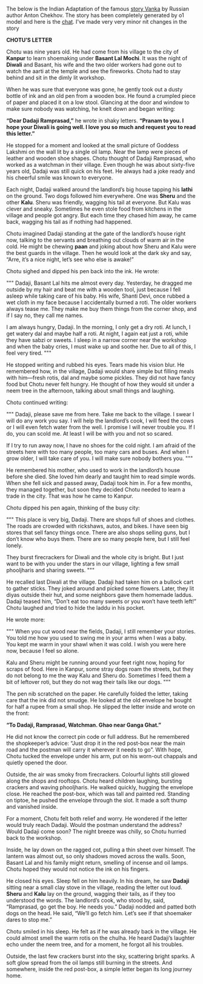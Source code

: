 The below is the Indian Adaptation of the famous [story Vanka](https://americanliterature.com/author/anton-chekhov/short-story/vanka/) by Russian author Anton Chekhov. The story has been completely generated by o1 model and here is the [chat](https://chatgpt.com/share/676c0aca-04a0-8011-b81a-e6577126e1b9). I've made very very minor nit changes in the story

**CHOTU’S LETTER**

Chotu was nine years old. He had come from his village to the city of **Kanpur** to learn shoemaking under **Basant Lal Mochi**. It was the night of **Diwali** and Basant, his wife and the two older workers had gone out to watch the aarti at the temple and see the fireworks. Chotu had to stay behind and sit in the dimly lit workshop.

When he was sure that everyone was gone, he gently took out a dusty bottle of ink and an old pen from a wooden box. He found a crumpled piece of paper and placed it on a low stool. Glancing at the door and window to make sure nobody was watching, he knelt down and began writing:

**“Dear Dadaji Ramprasad,”** he wrote in shaky letters. **“Pranam to you. I hope your Diwali is going well. I love you so much and request you to read this letter.”**

He stopped for a moment and looked at the small picture of Goddess Lakshmi on the wall lit by a single oil lamp. Near the lamp were pieces of leather and wooden shoe shapes. Chotu thought of Dadaji Ramprasad, who worked as a watchman in their village. Even though he was about sixty-five years old, Dadaji was still quick on his feet. He always had a joke ready and his cheerful smile was known to everyone.

Each night, Dadaji walked around the landlord’s big house tapping his **lathi** on the ground. Two dogs followed him everywhere. One was **Sheru** and the other **Kalu**. Sheru was friendly, wagging his tail at everyone. But Kalu was clever and sneaky. Sometimes he even stole food from kitchens in the village and people got angry. But each time they chased him away, he came back, wagging his tail as if nothing had happened.

Chotu imagined Dadaji standing at the gate of the landlord’s house right now, talking to the servants and breathing out clouds of warm air in the cold. He might be chewing **paan** and joking about how Sheru and Kalu were the best guards in the village. Then he would look at the dark sky and say, “Arre, it’s a nice night, let’s see who else is awake!”

Chotu sighed and dipped his pen back into the ink. He wrote:

"""
Dadaji, Basant Lal hits me almost every day. Yesterday, he dragged me outside by my hair and beat me with a wooden tool, just because I fell asleep while taking care of his baby. His wife, Shanti Devi, once rubbed a wet cloth in my face because I accidentally burned a roti. The older workers always tease me. They make me buy them things from the corner shop, and if I say no, they call me names. 

I am always hungry, Dadaji. In the morning, I only get a dry roti. At lunch, I get watery dal and maybe half a roti. At night, I again eat just a roti, while they have sabzi or sweets. I sleep in a narrow corner near the workshop and when the baby cries, I must wake up and soothe her. Due to all of this, I feel very tired.
"""

He stopped writing and rubbed his eyes. Tears made his vision blur. He remembered how, in the village, Dadaji would share simple but filling meals with him—fresh rotis, dal and maybe some pickles. They did not have fancy food but Chotu never felt hungry. He thought of how they would sit under a neem tree in the afternoon, talking about small things and laughing.

Chotu continued writing:

"""
Dadaji, please save me from here. Take me back to the village. I swear I will do any work you say. I will help the landlord’s cook, I will feed the cows or I will even fetch water from the well. I promise I will never trouble you. If I do, you can scold me. At least I will be with you and not so scared. 

If I try to run away now, I have no shoes for the cold night. I am afraid of the streets here with too many people, too many cars and buses. And when I grow older, I will take care of you. I will make sure nobody bothers you.
"""

He remembered his mother, who used to work in the landlord’s house before she died. She loved him dearly and taught him to read simple words. When she fell sick and passed away, Dadaji took him in. For a few months, they managed together, but soon they decided Chotu needed to learn a trade in the city. That was how he came to Kanpur.

Chotu dipped his pen again, thinking of the busy city:

"""
This place is very big, Dadaji. There are shops full of shoes and clothes. The roads are crowded with rickshaws, autos, and bikes. I have seen big stores that sell fancy things once. There are also shops selling guns, but I don’t know who buys them. There are so many people here, but I still feel lonely. 

They burst firecrackers for Diwali and the whole city is bright. But I just want to be with you under the stars in our village, lighting a few small phooljharis and sharing sweets.
"""

He recalled last Diwali at the village. Dadaji had taken him on a bullock cart to gather sticks. They joked around and picked some flowers. Later, they lit diyas outside their hut, and some neighbors gave them homemade laddus. Dadaji teased him, “Don’t eat too many sweets or you won’t have teeth left!” Chotu laughed and tried to hide the laddu in his pocket.

He wrote more:

"""
When you cut wood near the fields, Dadaji, I still remember your stories. You told me how you used to swing me in your arms when I was a baby. You kept me warm in your shawl when it was cold. I wish you were here now, because I feel so alone. 

Kalu and Sheru might be running around your feet right now, hoping for scraps of food. Here in Kanpur, some stray dogs roam the streets, but they do not belong to me the way Kalu and Sheru do. Sometimes I feed them a bit of leftover roti, but they do not wag their tails like our dogs.
"""

The pen nib scratched on the paper. He carefully folded the letter, taking care that the ink did not smudge. He looked at the old envelope he bought for half a rupee from a small shop. He slipped the letter inside and wrote on the front:

**“To Dadaji, Ramprasad, Watchman. Ghao near Ganga Ghat.”**

He did not know the correct pin code or full address. But he remembered the shopkeeper’s advice: “Just drop it in the red post-box near the main road and the postman will carry it wherever it needs to go”. With hope, Chotu tucked the envelope under his arm, put on his worn-out chappals and quietly opened the door.

Outside, the air was smoky from firecrackers. Colourful lights still glowed along the shops and rooftops. Chotu heard children laughing, bursting crackers and waving phooljharis. He walked quickly, hugging the envelope close. He reached the post-box, which was tall and painted red. Standing on tiptoe, he pushed the envelope through the slot. It made a soft thump and vanished inside.

For a moment, Chotu felt both relief and worry. He wondered if the letter would truly reach Dadaji. Would the postman understand the address? Would Dadaji come soon? The night breeze was chilly, so Chotu hurried back to the workshop.

Inside, he lay down on the ragged cot, pulling a thin sheet over himself. The lantern was almost out, so only shadows moved across the walls. Soon, Basant Lal and his family might return, smelling of incense and oil lamps. Chotu hoped they would not notice the ink on his fingers.

He closed his eyes. Sleep fell on him heavily. In his dream, he saw **Dadaji** sitting near a small clay stove in the village, reading the letter out loud. **Sheru** and **Kalu** lay on the ground, wagging their tails, as if they too understood the words. The landlord’s cook, who stood by, said, “Ramprasad, go get the boy. He needs you.” Dadaji nodded and patted both dogs on the head. He said, “We’ll go fetch him. Let’s see if that shoemaker dares to stop me.”

Chotu smiled in his sleep. He felt as if he was already back in the village. He could almost smell the warm rotis on the chulha. He heard Dadaji’s laughter echo under the neem tree, and for a moment, he forgot all his troubles.

Outside, the last few crackers burst into the sky, scattering bright sparks. A soft glow spread from the oil lamps still burning in the streets. And somewhere, inside the red post-box, a simple letter began its long journey home. 
